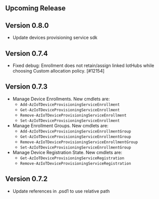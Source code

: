 <!--
    Please leave this section at the top of the change log.

    Changes for the upcoming release should go under the section titled "Upcoming Release", and should adhere to the following format:

    ## Upcoming Release
    * Overview of change #1
        - Additional information about change #1
    * Overview of change #2
        - Additional information about change #2
        - Additional information about change #2
    * Overview of change #3
    * Overview of change #4
        - Additional information about change #4

    ## YYYY.MM.DD - Version X.Y.Z (Previous Release)
    * Overview of change #1
        - Additional information about change #1
-->
## Upcoming Release

## Version 0.8.0
* Update devices provisioning service sdk

## Version 0.7.4
* Fixed debug: Enrollment does not retain/assign linked IotHubs while choosing Custom allocation policy. [#12154]

## Version 0.7.3
* Manage Device Enrollments. New cmdlets are:
    - `Add-AzIoTDeviceProvisioningServiceEnrollment`
    - `Get-AzIoTDeviceProvisioningServiceEnrollment`
    - `Remove-AzIoTDeviceProvisioningServiceEnrollment`
    - `Set-AzIoTDeviceProvisioningServiceEnrollment`
* Manage Enrollment Groups. New cmdlets are:
    - `Add-AzIoTDeviceProvisioningServiceEnrollmentGroup`
    - `Get-AzIoTDeviceProvisioningServiceEnrollmentGroup`
    - `Remove-AzIoTDeviceProvisioningServiceEnrollmentGroup`
    - `Set-AzIoTDeviceProvisioningServiceEnrollmentGroup`
* Manage Device Registration State. New cmdlets are:
    - `Get-AzIoTDeviceProvisioningServiceRegistration`
    - `Remove-AzIoTDeviceProvisioningServiceRegistration`
## Version 0.7.2
* Update references in .psd1 to use relative path
